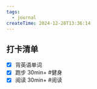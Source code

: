 ```yaml
---
tags:
  - journal
createTime: 2024-12-28T13:36:14
---
```

## 打卡清单

- [x] 背英语单词 
- [x] 跑步 30min+ #健身 
- [x] 阅读 30min+ #阅读 